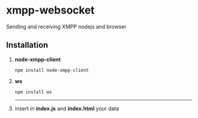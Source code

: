 # xmpp-websocket
Sending and receiving XMPP nodejs and browser
## Installation
1. **node-xmpp-client**  

   `npm install node-xmpp-client`
2. **ws**  

   `npm install ws`
   *** 
3. insert in **index.js** and **index.html** your data 
